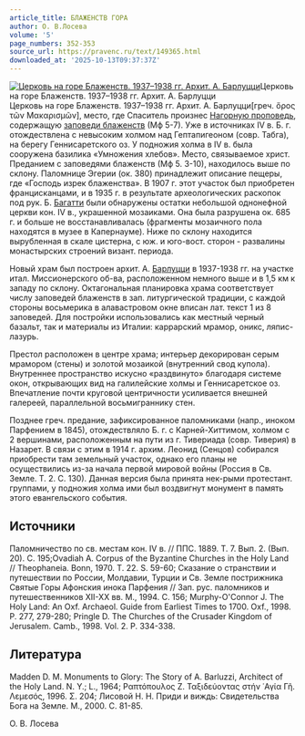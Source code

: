 ```yaml
---
article_title: БЛАЖЕНСТВ ГОРА
author: О. В.Лосева
volume: '5'
page_numbers: 352-353
source_url: https://pravenc.ru/text/149365.html
downloaded_at: '2025-10-13T09:37:37Z'
---
```


[![Церковь на горе Блаженств. 1937–1938 гг. Архит. А. Барлуцци](https://pravenc.ru/data/772/456/1234/1i200.jpg "Кликните для увеличения картинки")](https://pravenc.ru/data/772/456/1234/1i400.jpg)Церковь на горе Блаженств. 1937–1938 гг. Архит. А. Барлуцци  
Церковь на горе Блаженств. 1937–1938 гг. Архит. А. Барлуцци[греч. ὄρος τῶν Μακαρισμῶν], место, где Спаситель произнес [Нагорную проповедь](<https://pravenc.ru/text/Нагорную проповедь.html>), содержащую [заповеди блаженств](<https://pravenc.ru/text/заповеди блаженств.html>) (Мф 5-7). Уже в источниках IV в. Б. г. отождествлена с невысоким холмом над Гептапигеоном (совр. Табга), на берегу Геннисаретского оз. У подножия холма в IV в. была сооружена базилика «Умножения хлебов». Место, связываемое христ. Преданием с заповедями блаженств (Мф 5. 3-10), находилось выше по склону. Паломнице Эгерии (ок. 380) принадлежит описание пещеры, где «Господь изрек блаженства». В 1907 г. этот участок был приобретен францисканцами, и в 1935 г. в результате археологических раскопок под рук. Б. [Багатти](https://pravenc.ru/text/Багатти.html) были обнаружены остатки небольшой однонефной церкви кон. IV в., украшенной мозаиками. Она была разрушена ок. 685 г. и больше не восстанавливалась (фрагменты мозаичного пола находятся в музее в Капернауме). Ниже по склону находится вырубленная в скале цистерна, с юж. и юго-вост. сторон - развалины монастырских строений визант. периода.

Новый храм был построен архит. А. [Барлуцци](https://pravenc.ru/text/Барлуцци.html) в 1937-1938 гг. на участке итал. Миссионерского об-ва, расположенном немного выше и в 1,5 км к западу по склону. Октагональная планировка храма соответствует числу заповедей блаженств в зап. литургической традиции, с каждой стороны восьмерика в алавастровом окне вписан лат. текст 1 из 8 заповедей. Для постройки использовались как местный черный базальт, так и материалы из Италии: каррарский мрамор, оникс, ляпис-лазурь.

Престол расположен в центре храма; интерьер декорирован серым мрамором (стены) и золотой мозаикой (внутренний свод купола). Внутреннее пространство искусно «раздвинуто» благодаря системе окон, открывающих вид на галилейские холмы и Геннисаретское оз. Впечатление почти круговой центричности усиливается внешней галереей, параллельной восьмиграннику стен.

Позднее греч. предание, зафиксированное паломниками (напр., иноком Парфением в 1845), отождествляло Б. г. с Карней-Хиттимом, холмом с 2 вершинами, расположенным на пути из г. Тивериада (совр. Тиверия) в Назарет. В связи с этим в 1914 г. архим. Леонид (Сенцов) собирался приобрести там земельный участок, однако его планы не осуществились из-за начала первой мировой войны (Россия в Св. Земле. Т. 2. С. 130). Данная версия была принята нек-рыми протестант. группами, у подножия холма ими был воздвигнут монумент в память этого евангельского события.

## Источники

Паломничество по св. местам кон. IV в. // ППС. 1889. Т. 7. Вып. 2. (Вып. 20). С. 195;Ovadiah A. Corpus of the Byzantine Churches in the Holy Land // Theophaneia. Bonn, 1970. T. 22. S. 59-60; Сказание о странствии и путешествии по России, Молдавии, Турции и Св. Земле пострижника Святые Горы Афонския инока Парфения // Зап. рус. паломников и путешественников XII-XX вв. М., 1994. С. 156; Murphy-O'Connor J. The Holy Land: An Oxf. Archaeol. Guide from Earliest Times to 1700. Oxf., 1998. P. 277, 279-280; Pringle D. The Churches of the Crusader Kingdom of Jerusalem. Camb., 1998. Vol. 2. P. 334-338.

## Литература

Madden D. M. Monuments to Glory: The Story of A. Barluzzi, Architect of the Holy Land. N. Y.; L., 1964; Ραπτόπουλος Ζ. Ταξιδεύοντας στήν ῾Αγία Γῆ. Λεμεσός, 1996. Σ. 204; Лисовой Н. Н. Приди и виждь: Свидетельства Бога на Земле. М., 2000. С. 81-85.

О. В.  Лосева
